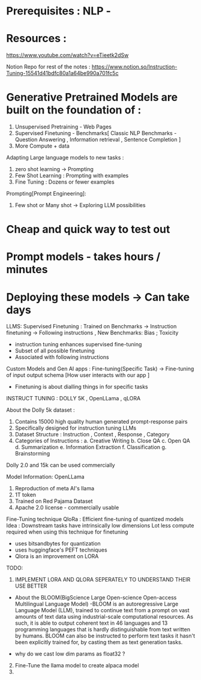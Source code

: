 # Prerequisites : NLP -
# Resources : 
https://www.youtube.com/watch?v=eTieetk2dSw

Notion Repo for rest of the notes : https://www.notion.so/Instruction-Tuning-15541d41bdfc80a1a64be990a701fc5c

# Generative Pretrained Models are built on the foundation of :
1. Unsupervised Pretraining - Web Pages 
2. Supervised Finetuning - Benchmarks[ Classic NLP Benchmarks - Question Answering , Information retrieval , Sentence Completion ]
3. More Compute + data

Adapting Large language models to new tasks :
1. zero shot learning -> Prompting 
2. Few Shot Learning : Prompting with examples
3. Fine Tuning : Dozens or fewer examples 


Prompting[Prompt Engineering]:
1. Few shot or Many shot -> Exploring LLM possibilities 
# Cheap and quick way to test out 
# Prompt models - takes hours / minutes 
# Deploying these models -> Can take days

LLMS:
Supervised Finetuning : Trained on Benchmarks -> Instruction finetuning -> Following instructions , New Benchmarks: Bias ; Toxicity
- instruction tuning enhances supervised fine-tuning
- Subset of all possible finetuning
- Associated with following instructions 



Custom Models and Gen AI apps : Fine-tuning(Specific Task) -> Fine-tuning of input output schema [How user interacts with our app ]  
- Finetuning is about dialling things in for specific tasks 


INSTRUCT TUNING : 
DOLLY 5K , OpenLLama , qLORA 

About the Dolly 5k dataset :
1. Contains 15000 high quality human generated prompt-response pairs
2. Specifically designed for instruction tuning LLMs 
3. Dataset Structure : Instruction , Context , Response , Category
4. Categories of Instructions :
a. Creative Writing 
b. Close QA
c. Open QA 
d. Summarization 
e. Information Extraction 
f. Classification
g. Brainstorming 

Dolly 2.0 and 15k can be used commercially 

Model Information: OpenLLama 
1. Reproduction of meta AI's llama 
2. 1T token 
3. Trained on Red Pajama Dataset 
4. Apache 2.0 license - commercially usable 

Fine-Tuning technique
QloRa : Efficient fine-tuning of quantized models 
Idea : Downstream tasks have intrinsically low dimensions
Lot less compute required when using this technique for finetuning 
- uses bitsandbytes for quantization
- uses huggingface's PEFT techniques 
- Qlora is an improvement on LORA 


TODO:
1. IMPLEMENT LORA AND QLORA SEPERATELY TO UNDERSTAND THEIR USE BETTER 
- About the BLOOM(BigScience Large Open-science Open-access Multilingual Language Model) 
-BLOOM is an autoregressive Large Language Model (LLM), trained to continue text from a prompt on vast amounts of text data using industrial-scale computational resources. As such, it is able to output coherent text in 46 languages and 13 programming languages that is hardly distinguishable from text written by humans. BLOOM can also be instructed to perform text tasks it hasn't been explicitly trained for, by casting them as text generation tasks.

- why do we cast low dim params as float32 ? 

2. Fine-Tune the llama model to create alpaca model 
3. 